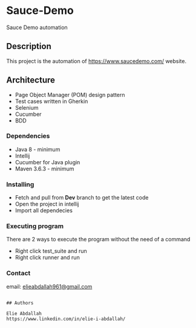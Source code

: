 # Sauce-Demo

Sauce Demo automation

## Description

This project is the automation of https://www.saucedemo.com/ website.

## Architecture
* Page Object Manager (POM) design pattern
* Test cases written in Gherkin
* Selenium
* Cucumber
* BDD

### Dependencies

* Java 8 - minimum
* Intellij
* Cucumber for Java plugin
* Maven 3.6.3 - minimum

### Installing

* Fetch and pull from **Dev** branch to get the latest code
* Open the project in intellij
* Import all dependecies

### Executing program

There are 2 ways to execute the program without the need of a command
* Right click test_suite and run
* Right click runner and run 

### Contact
email: elieabdallah961@gmail.com

```

## Authors

Elie Abdallah  
https://www.linkedin.com/in/elie-i-abdallah/

